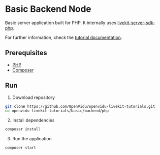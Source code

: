 # Basic Backend Node

Basic server application built for PHP. It internally uses [livekit-server-sdk-php](https://github.com/agence104/livekit-server-sdk-php).

For further information, check the [tutorial documentation](https://livekit-tutorials.openvidu.io/basic/backend/php).

## Prerequisites

-   [PHP](https://www.php.net/downloads)
-   [Composer](https://getcomposer.org/download/)

## Run

1. Download repository

```bash
git clone https://github.com/OpenVidu/openvidu-livekit-tutorials.git
cd openvidu-livekit-tutorials/basic/backend/php
```

2. Install dependencies

```bash
composer install
```

3. Run the application

```bash
composer start
```
